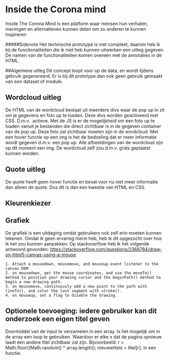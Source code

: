 # Inside the Corona mind
Inside The Corona Mind is een platform waar mensen hun verhalen, meningen en alternatieven kunnen delen om zo anderen te kunnen inspireren

#####Sidenote
Het technische prototype is niet compleet, daarom heb ik bij de funcitonaliteiten die ik niet heb kunnen uitwerken een uitleg gegeven. De namen van de functionaliteiten komen overeen met de annotaties in de HTML.

##Algemene uitleg
Dit concept loopt voor op de data, en wordt tijdens gebruik gegenereerd. Er is bij dit prototype dan ook geen gebruik gemaakt van een dataset of module.

## Wordcloud uitleg
De HTML van de wordcloud bestaat uit meerdere divs waar de pop up in zit om je gegevens en foto up te loaden. Deze divs worden geactiveerd met CSS. D.m.v. .actieve. Met de JS is er de mogelijkheid om een foto up te loaden vanuit je bestanden die direct zichtbaar is in de gegeven container van de pop up. Deze foto zal zichtbaar moeten zijn in de wordcloud. Met een hover functie op een img is het de bedoeling dat er meer informatie wordt gegeven d.m.v. een pop up. Alle afbeeldingen van de wordcloud zijn op dit moment een img. De wordcloud zelf zou d.m.v. grids geplaatst kunnen worden. 


## Quote uitleg
De quote heeft geen hover functie en bevat voor nu niet meer informatie dan alleen de quote. Dus dit is dan een kwestie van HTML en CSS. 


## Kleurenkiezer



## Grafiek
De grafiek is een uitdaging omdat gebruikers ook zelf erin moeten kunnen tekenen. Omdat ik geen ervaring hierin heb, heb ik dit opgezocht over hoe ik het  zou kunnen aanpakken. Op stackoverflow heb ik het volgende antwoord gevonden: https://stackoverflow.com/questions/2368784/draw-on-html5-canvas-using-a-mouse

```
1. Attach a mousedown, mousemove, and mouseup event listener to the canvas DOM
2. on mousedown, get the mouse coordinates, and use the moveTo() method to position your drawing cursor and the beginPath() method to begin a new drawing path.
3. on mousemove, continuously add a new point to the path with lineTo(), and color the last segment with stroke().
4. on mouseup, set a flag to disable the drawing. 
```




## Optionele toevoeging: iedere gebruiker kan dit onderzoek een eigen titel geven
Doormiddel van de input te verzamelen in een array. Is het mogelijk om in de array een loop te gebruiken. Waardoor er elke x dat de pagina opnieuw laadt een andere titel zichtbaar zal zijn. Bijvoorbeeld: r = Math.floor((Math.random() * array.length)); nieuwetitels = titel[r]; in een functie. 
